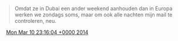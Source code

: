> Omdat ze in Dubai een ander weekend aanhouden dan in Europa werken we zondags soms, maar om ook alle nachten mijn mail te controleren, neu\.

<img src="../../media/tweet.ico" width="12" /> [Mon Mar 10 23:16:04 +0000 2014](https://twitter.com/DromerDenker/status/443163405273554944)